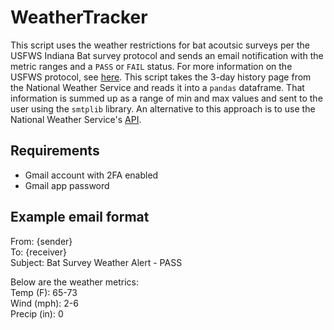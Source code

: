 # WeatherTracker
This script uses the weather restrictions for bat acoutsic surveys per the USFWS Indiana Bat survey protocol and sends an email notification with the metric ranges and a `PASS` or `FAIL` status. For more information on the USFWS protocol, see [here](https://www.fws.gov/library/collections/range-wide-indiana-bat-and-northern-long-eared-bat-survey-guidelines). This script takes the 3-day history page from the National Weather Service and reads it into a `pandas` dataframe.  That information is summed up as a range of min and max values and sent to the user using the `smtplib` library. An alternative to this approach is to use the National Weather Service's [API](https://www.weather.gov/documentation/services-web-api).

## Requirements
+ Gmail account with 2FA enabled
+ Gmail app password

## Example email format

From: {sender}<br>
To: {receiver}<br>
Subject: Bat Survey Weather Alert - PASS<br>


Below are the weather metrics:<br>
Temp (F): 65-73 <br>
Wind (mph): 2-6 <br>
Precip (in): 0 <br>


